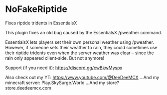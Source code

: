 # NoFakeRiptide
Fixes riptide tridents in EssentialsX

This plugin fixes an old bug caused by the EssentialsX /pweather command.

EssentialsX lets players set their own personal weather using /pweather. However, if someone sets their weather to rain, they could sometimes use their riptide tridents even when the server weather was clear – since the rain only appeared client-side. But not anymore!

Support (if you need it): https://discord.gg/cwBkwMyspx

Also check out my YT: https://www.youtube.com/@DeeDeeMCX
...And my minecraft server: Play.SkySurge.World
...And my store? store.deedeemcx.com

